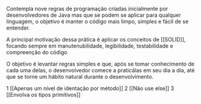 Contempla nove regras de programação criadas inicialmente por desenvolvedores de Java mas que se podem se aplicar para qualquer linguagem, o objetivo é manter o código mais limpo, simples e fácil de se entender. 

A principal motivação dessa prática é aplicar os conceitos de [[SOLID]], focando sempre em manutenubilidade, legibilidade, testabilidade e compreenção do código

O objetivo é levantar regras simples e que, após se tomar conhecimento de cada uma delas, o desenvolvedor comece a praticálas em seu dia a dia, até que se torne um hábito natural durante o desenvolvimento.

1 [[Apenas um nível de identação por método]]
2 [[Não use else]]
3 [[Envolva os tipos primitivos]]
